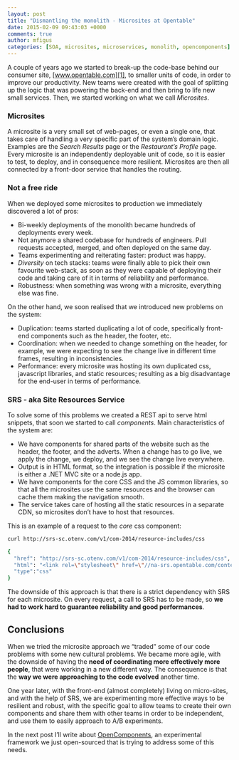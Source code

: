 ```yaml
---
layout: post
title: "Dismantling the monolith - Microsites at Opentable"
date: 2015-02-09 09:43:03 +0000
comments: true
author: mfigus
categories: [SOA, microsites, microservices, monolith, opencomponents] 
---
```


A couple of years ago we started to break-up the code-base behind our consumer site, [www.opentable.com][1], to smaller units of code, in order to improve our productivity. New teams were created with the goal of splitting up the logic that was powering the back-end and then bring to life new small services. Then, we started working on what we call *Microsites*.

### Microsites

A microsite is a very small set of web-pages, or even a single one, that takes care of handling a very specific part of the system’s domain logic. Examples are the *Search Results* page or the *Restaurant’s Profile* page. Every microsite is an independently deployable unit of code, so it is easier to test, to deploy, and in consequence more resilient. Microsites are then all connected by a front-door service that handles the routing.

### Not a free ride

When we deployed some microsites to production we immediately discovered a lot of pros:

* Bi-weekly deployments of the monolith became hundreds of deployments every week.
* Not anymore a shared codebase for hundreds of engineers. Pull requests accepted, merged, and often deployed on the same day.
* Teams experimenting and reiterating faster: product was happy.
* *Diversity* on tech stacks: teams were finally able to pick their own favourite web-stack, as soon as they were capable of deploying their code and taking care of it in terms of reliability and performance.
* Robustness: when something was wrong with a microsite, everything else was fine.

On the other hand, we soon realised that we introduced new problems on the system:

* Duplication: teams started duplicating a lot of code, specifically front-end components such as the header, the footer, etc.
* Coordination: when we needed to change something on the header, for example, we were expecting to see the change live in different time frames, resulting in inconsistencies.
* Performance: every microsite was hosting its own duplicated css, javascript libraries, and static resources; resulting as a big disadvantage for the end-user in terms of performance.

### SRS - aka Site Resources Service

To solve some of this problems we created a REST api to serve html snippets, that soon we started to call *components*. Main characteristics of the system are:

* We have components for shared parts of the website such as the header, the footer, and the adverts. When a change has to go live, we apply the change, we deploy, and we see the change live everywhere.
* Output is in HTML format, so the integration is possible if the microsite is either a .NET MVC site or a node.js app.
* We have components for the core CSS and the JS common libraries, so that all the microsites use the same resources and the browser can cache them making the navigation smooth.
* The service takes care of hosting all the static resources in a separate CDN, so microsites don’t have to host that resources.

This is an example of a request to the *core* css component:
```sh
curl http://srs-sc.otenv.com/v1/com-2014/resource-includes/css

{
  "href": "http://srs-sc.otenv.com/v1/com-2014/resource-includes/css",
  "html": "<link rel=\"stylesheet\" href=\"//na-srs.opentable.com/content/static-1.0.1388.0/css-new-min/app.css\" /><!--[if lte IE 8]><link rel=\"stylesheet\" href=\"//na-srs.opentable.com/content/static-1.0.1388.0/css-new-min/app_ie8.css\" /> <![endif]-->",
  "type":"css"
}
```

The downside of this approach is that there is a strict dependency with SRS for each microsite. On every request, a call to SRS has to be made, so **we had to work hard to guarantee reliability and good performances**.

Conclusions
-----------
When we tried the microsite approach we “traded” some of our code problems with some new cultural problems. We became more agile, with the downside of having the **need of coordinating more effectively more people**, that were working in a new different way. The consequence is that the **way we were approaching to the code evolved** another time.

One year later, with the front-end (almost completely) living on micro-sites, and with the help of SRS, we are experimenting more effective ways to be resilient and robust, with the specific goal to allow teams to create their own components and share them with other teams in order to be independent, and use them to easily approach to A/B experiments. 

In the next post I’ll write about [OpenComponents][2], an experimental framework we just open-sourced that is trying to address some of this needs.


[1]: http://www.opentable.com
[2]: https://github.com/opentable/oc